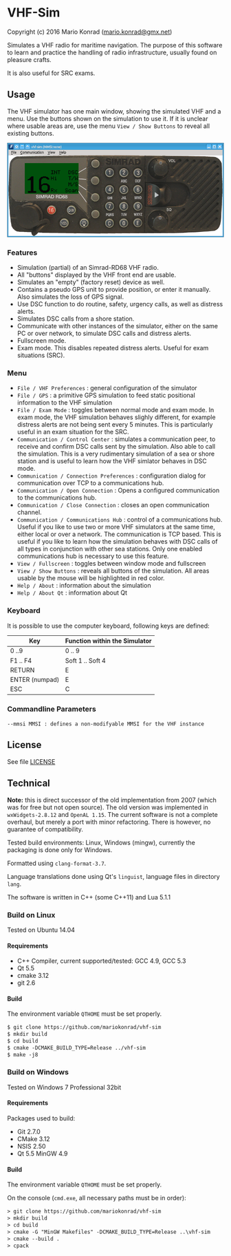 # VHF-Sim

Copyright (c) 2016 Mario Konrad (mario.konrad@gmx.net)


Simulates a VHF radio for maritime navigation. The purpose of this software
to learn and practice the handling of radio infrastructure, usually found
on pleasure crafts.

It is also useful for SRC exams.

## Usage

The VHF simulator has one main window, showing the simulated VHF and a menu.
Use the buttons shown on the simulation to use it. If it is unclear where
usable areas are, use the menu `View / Show Buttons` to reveal all existing
buttons.

![vhf-sim](doc/vhf-sim.png)

### Features

- Simulation (partial) of an Simrad-RD68 VHF radio.
- All "buttons" displayed by the VHF front end are usable.
- Simulates an "empty" (factory reset) device as well.
- Contains a pseudo GPS unit to provide position, or enter it manually.
  Also simulates the loss of GPS signal.
- Use DSC function to do routine, safety, urgency calls, as
  well as distress alerts.
- Simulates DSC calls from a shore station.
- Communicate with other instances of the simulator, either on
  the same PC or over network, to simulate DSC calls and distress
  alerts.
- Fullscreen mode.
- Exam mode. This disables repeated distress alerts. Useful for exam
  situations (SRC).

### Menu

- `File / VHF Preferences`
  : general configuration of the simulator
- `File / GPS`
  : a primitive GPS simulation to feed static positional information
    to the VHF simulation
- `File / Exam Mode`
  : toggles between normal mode and exam mode. In exam mode, the VHF simulation
    behaves slighly different, for example distress alerts are not being sent
    every 5 minutes. This is particularly useful in an exam situation for the SRC.
- `Communication / Control Center`
  : simulates a communication peer, to receive and confirm DSC calls sent by the
    simulation. Also able to call the simulation. This is a very rudimentary
    simulation of a sea or shore station and is useful to learn how the VHF
    simlator behaves in DSC mode.
- `Communication / Connection Preferences`
  : configuration dialog for communication over TCP to a communications hub.
- `Communication / Open Connection`
  : Opens a configured communication to the communications hub.
- `Communication / Close Connection`
  : closes an open communication channel.
- `Communication / Communications Hub`
  : control of a communications hub. Useful if you like to use two or more VHF
    simulators at the same time, either local or over a network. The communication
    is TCP based. This is useful if you like to learn how the simulation behaves
    with DSC calls of all types in conjunction with other sea stations. Only one
    enabled communications hub is necessary to use this feature.
- `View / Fullscreen`
  : toggles between window mode and fullscreen
- `View / Show Buttons`
  : reveals all buttons of the simulation. All areas usable by the mouse will
    be highlighted in red color.
- `Help / About`
  : information about the simulation
- `Help / About Qt`
  : information about Qt

### Keyboard

It is possible to use the computer keyboard, following keys are defined:

| Key            | Function within the Simulator |
|----------------|-------------------------------|
| 0 ..9          | 0 .. 9                        |
| F1 .. F4       | Soft 1 .. Soft 4              |
| RETURN         | E                             |
| ENTER (numpad) | E                             |
| ESC            | C                             |

### Commandline Parameters

~~~
--mmsi MMSI : defines a non-modifyable MMSI for the VHF instance
~~~

## License

See file [LICENSE](License)

## Technical

**Note:** this is direct successor of the old implementation from 2007 (which was
  for free but not open source). The old version was implemented in
  `wxWidgets-2.8.12` and `OpenAL 1.15`. The current
  software is not a complete overhaul, but merely a port with minor refactoring.
  There is however, no guarantee of compatibility.

Tested build environments: Linux, Windows (mingw), currently the packaging is done
only for Windows.

Formatted using `clang-format-3.7`.

Language translations done using Qt's `linguist`, language files in directory `lang`.

The software is written in C++ (some C++11) and Lua 5.1.1


### Build on Linux

Tested on Ubuntu 14.04

#### Requirements

- C++ Compiler, current supported/tested: GCC 4.9, GCC 5.3
- Qt 5.5
- cmake 3.12
- git 2.6

#### Build

The environment variable `QTHOME` must be set properly.

~~~{.sh}
$ git clone https://github.com/mariokonrad/vhf-sim
$ mkdir build
$ cd build
$ cmake -DCMAKE_BUILD_TYPE=Release ../vhf-sim
$ make -j8
~~~

### Build on Windows

Tested on Windows 7 Professional 32bit

#### Requirements

Packages used to build:

- Git 2.7.0
- CMake 3.12
- NSIS 2.50
- Qt 5.5 MinGW 4.9

#### Build

The environment variable `QTHOME` must be set properly.

On the console (`cmd.exe`, all necessary paths must be in order):

~~~{.bat}
> git clone https://github.com/mariokonrad/vhf-sim
> mkdir build
> cd build
> cmake -G "MinGW Makefiles" -DCMAKE_BUILD_TYPE=Release ..\vhf-sim
> cmake --build .
> cpack
~~~



